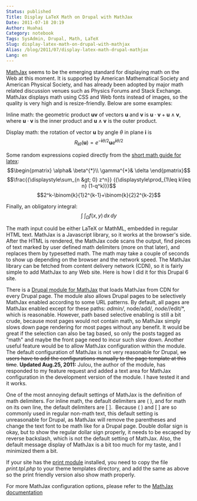 ```yaml
---
Status: published
Title: Display LaTeX Math on Drupal with MathJax
Date: 2011-07-18 20:19
Author: Huahai
Category: notebook
Tags: SysAdmin, Drupal, Math, LaTeX
Slug: display-latex-math-on-drupal-with-mathjax
Alias: /blog/2011/07/display-latex-math-drupal-mathjax
Lang: en
---
```


[MathJax](https://www.mathjax.org/) seems to be the emerging standard for displaying math on the Web at this moment. It is supported by American Mathematical Society and American Physical Society, and has already been adopted by major math related discussion venues such as Physics Forums and Stack Exchange. MathJax displays math using CSS and Web fonts instead of images, so the quality is very high and is resize-friendly. Below are some examples:

Inline math: the geometric product $\boldsymbol{uv}$ of vectors $\boldsymbol{u}$ and $\boldsymbol{v}$ is $\boldsymbol{u}\cdot\boldsymbol{v} + \boldsymbol{u}\wedge\boldsymbol{v}$, where $\boldsymbol{u}\cdot\boldsymbol{v}$ is the inner product and $\boldsymbol{u}\wedge\boldsymbol{v}$ is the outer product. 

Display math: the rotation of vector $\boldsymbol{u}$ by angle $\theta$ in plane $\boldsymbol{i}$ is $$R_{\boldsymbol{i}\theta}(\boldsymbol{u}) = e^{-\boldsymbol{i}\theta/2}\boldsymbol{u}e^{\boldsymbol{i}\theta/2}$$

Some random expressions copied directly from the [short math guide for latex](ftp://ftp.ams.org/ams/doc/amsmath/short-math-guide.pdf): $$\begin{pmatrix}
\alpha& \beta^{*}\\
\gamma^{*}& \delta
\end{pmatrix}$$ $$\frac{{\displaystyle\sum_{n &gt; 0} z^n}}
{{\displaystyle\prod_{1\leq k\leq n} (1-q^k)}}$$ $$2^k-\binom{k}{1}2^{k-1}+\binom{k}{2}2^{k-2}$$

Finally, an obligatory integral: $$\int \!\!\! \int_D f(x,y)\,dx\,dy$$

The math input could be either LaTeX or MathML, embedded in regular HTML text. MathJax is a Javascript library, so it works at the browser's side. After the HTML is rendered, the MathJax code scans the output, find pieces of text marked by user defined math delimiters (more on that later), and replaces them by typesetted math. The math may take a couple of seconds to show up depending on the browser and the network speed. The MathJax library can be fetched from content delivery network (CDN), so it is fairly simple to add MathJax to any Web site. Here is how I did it for this Drupal 6 site.

There is a [Drupal module for MathJax](https://drupal.org/project/mathjax) that loads MathJax from CDN for every Drupal page. The module also allows Drupal pages to be selectively MathJax enabled according to some URL patterns. By default, all pages are MathJax enabled except for these paths: *admin/*, node/add/*, node/*/edit/*, which is reasonable. However, path based selective enabling is still a bit crude, because most pages would not contain math, so MathJax simply slows down page rendering for most pages without any benefit. It would be great if the selection can also be tag based, so only the posts tagged as "math" and maybe the front page need to incur such slow down. Another useful feature would be to allow MathJax configuration within the module. The default configuration of MathJax is not very reasonable for Drupal, <span style="text-decoration: line-through">so users have to add the configurations manually to the page template at this time</span>. **Updated Aug.25, 2011:** Julou, the author of the module, has responded to my feature request and added a text area for MathJax configuration in the development version of the module. I have tested it and it works.

One of the most annoying default settings of MathJax is the definition of math delimiters. For inline math, the default delimiters are ( ), and for math on its own line, the default delimiters are [ ].  Because ( ) and [ ] are so commonly used in regular non-math text, this default setting is unreasonable for Drupal, as MathJax will remove the parentheses and change the text font to be math like for a Drupal page. Double dollar sign is okay, but to show the regular dollar sign properly, it needs to be escaped by reverse backslash, which is not the default setting of MathJax. Also, the default message display of MathJax is a bit too much for my taste, and I minimized them a bit.

If your site has the [print module](https://drupal.org/project/print) installed, you need to copy the file *print.tpl.php* to your theme templates directory, and add the same as above so the print friendly version also show math properly. 

For more MathJax configuration options, please refer to the [MathJax documentation](https://www.mathjax.org/docs/1.1/configuration.html)

